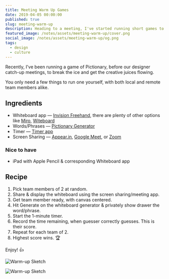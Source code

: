 ```yaml
---
title: Meeting Warm Up Games
date: 2019-04-05 00:00:00
published: true
slug: meeting-warm-up
description: Heading to a meeting, I've started running short games to help break the ice and get the creative juices flowing.
featured_image: /notes/assets/meeting-warm-up/cover.png
social_image: /notes/assets/meeting-warm-up/og.png
tags:
  - design
  - culture
---
```


Recently, I've been running a game of Pictionary, before our designer catch-up meetings, to break the ice and get the creative juices flowing.

You only need a few things to run one yourself, with both local and remote team members alike.

## Ingredients

- Whiteboard app — [Invision Freehand](https://www.invisionapp.com/feature/freehand), there are plenty of other options like [Miro](https://realtimeboard.com/), [Witeboard](https://witeboard.com)
- Words/Phrases — [Pictionary Generator](https://peachytools.com/pictionary-generator)
- Timer — [Timer app](https://github.com/michaelvillar/timer-app)
- Screen Sharing — [Appear.in](https://appear.in/), [Google Meet](https://meet.google.com/), or [Zoom](https://zoom.us/)

### Nice to have

- iPad with Apple Pencil & corresponding Whiteboard app

## Recipe

1. Pick team members of 2 at random.
2. Share & display the whiteboard using the screen sharing/meeting app.
3. Get team member ready, with canvas centered.
4. Hit Generate on the whiteboard generator & privately show drawer the word/phrase.
5. Start the 1-minute timer.
6. Record the time remaining, when guesser correctly guesses. This is their score.
7. Repeat for each team of 2.
8. Highest score wins. 🏆

Enjoy! 👍

![Warm-up Sketch](/notes/assets/meeting-warm-up/sketches.png)

![Warm-up Sketch](/notes/assets/meeting-warm-up/sketches2.png)
